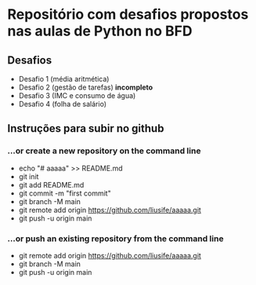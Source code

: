 # Repositório com desafios propostos nas aulas de Python no BFD

## Desafios
* Desafio 1 (média aritmética)
* Desafio 2 (gestão de tarefas) __incompleto__
* Desafio 3 (IMC e consumo de água)
* Desafio 4 (folha de salário)

## Instruções para subir no github

### …or create a new repository on the command line
* echo "# aaaaa" >> README.md
* git init
* git add README.md
* git commit -m "first commit"
* git branch -M main
* git remote add origin https://github.com/liusife/aaaaa.git
* git push -u origin main

### …or push an existing repository from the command line
* git remote add origin https://github.com/liusife/aaaaa.git
* git branch -M main
* git push -u origin main